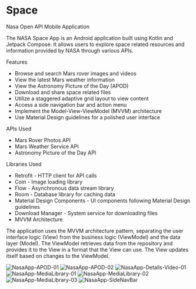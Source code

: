 # Space
Nasa Open API Mobile Application 


The NASA Space App is an Android application built using Kotlin and Jetpack Compose. It allows users to explore space related resources and information provided by NASA through various APIs.

Features

- Browse and search Mars rover images and videos
- View the latest Mars weather information
- View the Astronomy Picture of the Day (APOD)
- Download and share space related files
- Utilize a staggered adaptive grid layout to view content
- Access a side navigation bar and action menu
- Implement the Model-View-ViewModel (MVVM) architecture
- Use Material Design guidelines for a polished user interface


APIs Used

- Mars Rover Photos API
- Mars Weather Service API
- Astronomy Picture of the Day API


Libraries Used

- Retrofit - HTTP client for API calls
- Coin - Image loading library
- Flow - Asynchronous data stream library
- Room - Database library for caching data
- Material Design Components - UI components following Material Design guidelines
- Download Manager - System service for downloading files
- MVVM Architecture

The application uses the MVVM architecture pattern, separating the user interface logic (View) from the business logic (ViewModel) and the data layer (Model). The ViewModel retrieves data from the repository and provides it to the View in a format that the View can use. The View updates itself based on changes to the ViewModel.



![NasaApp-APOD-01](https://user-images.githubusercontent.com/86651172/222377393-bc9c1ada-db97-4a30-bd7e-069b2cd269d5.png)
![NasaApp-APOD-02](https://user-images.githubusercontent.com/86651172/222377413-85b42b64-7bbd-4fcd-a4fb-7bbecea0ecb7.png)
![NasaApp-Details-Video-01](https://user-images.githubusercontent.com/86651172/222377418-a09cd3bd-6bc6-498f-a6be-71a3ab88f943.png)
![NasaApp-MediaLibrary-01](https://user-images.githubusercontent.com/86651172/222377422-c90418c1-1752-4fff-88ef-d658605bc821.png)
![NasaApp-MediaLibrary-02](https://user-images.githubusercontent.com/86651172/222377436-637f7946-a2dd-433d-a6c5-96b4edcba1f0.png)
![NasaApp-MediaLibrary-03](https://user-images.githubusercontent.com/86651172/222377442-a351d8eb-9fa2-4307-8d75-3ba188eb8ad4.png)
![NasaApp-SideNavBar](https://user-images.githubusercontent.com/86651172/222377451-ee72d1fe-c32f-4ca3-bfcc-8f7dc89e2852.png)
